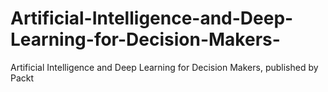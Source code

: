 # Artificial-Intelligence-and-Deep-Learning-for-Decision-Makers-
Artificial Intelligence and Deep Learning for Decision Makers, published by Packt
